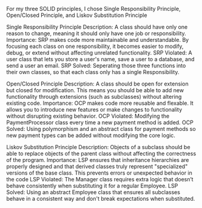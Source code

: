 For my three SOLID principles, I chose Single Responsibility Principle, Open/Closed Principle, and Liskov Substitution Principle

Single Responsibility Principle
Description: A class should have only one reason to change, meaning it should only have one job or responsibility.
Importance: SRP makes code more maintainable and understandable. By focusing each class on one responsibility, it becomes easier to modify, debug, or extend without affecting unrelated functionality.
SRP Violated: A user class that lets you store a user's name, save a user to a database, and send a user an email.
SRP Solved: Seperating those three functions into their own classes, so that each class only has a single Responsibility.

Open/Closed Principle
Description: A class should be open for extension but closed for modification. This means you should be able to add new functionality through extensions (such as subclasses) without altering existing code.
Importance: OCP makes code more reusable and flexable. It allows you to introduce new features or make changes to functionality without disrupting existing behavior.
OCP Violated: Modifying the PaymentProcessor class every time a new payment method is added.
OCP Solved: Using polymorphism and an abstract class for payment methods so new payment types can be added without modifying the core logic.

Liskov Substitution Principle
Description: Objects of a subclass should be able to replace objects of the parent class without affecting the correctness of the program.
Importance: LSP ensures that inheritance hierarchies are properly designed and that derived classes truly represent "specialized" versions of the base class. This prevents errors or unexpected behavior in the code
LSP Violated: The Manager class requires extra logic that doesn’t behave consistently when substituting it for a regular Employee.
LSP Solved: Using an abstract Employee class that ensures all subclasses behave in a consistent way and don't break expectations when substituted.
